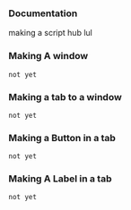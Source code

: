 ### Documentation
making a script hub lul
### Making A window
`not yet`
### Making a tab to a window
`not yet`
### Making a Button in a tab
`not yet`
###  Making A Label in a tab
`not yet`
